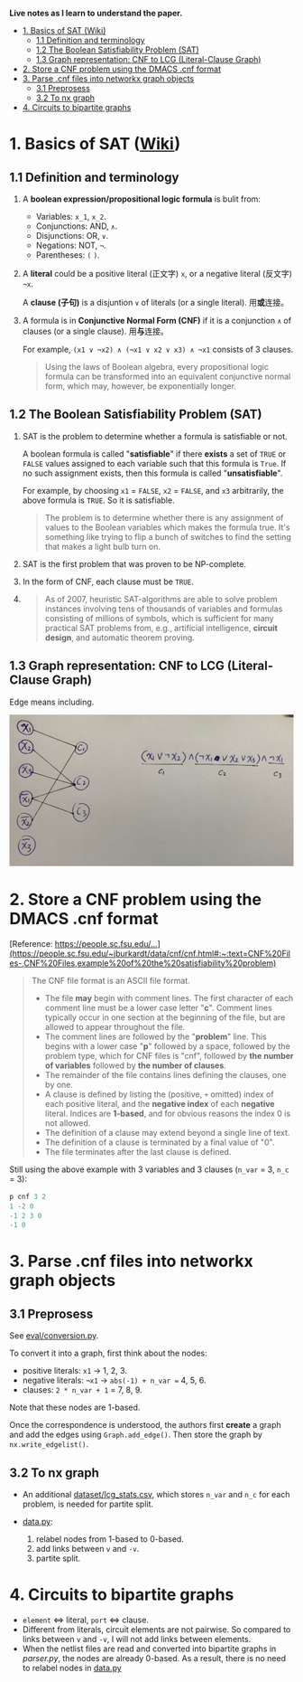 **Live notes as I learn to understand the paper.**

- [1. Basics of SAT (Wiki)](#1-basics-of-sat-wiki)
  - [1.1 Definition and terminology](#11-definition-and-terminology)
  - [1.2 The Boolean Satisfiability Problem (SAT)](#12-the-boolean-satisfiability-problem-sat)
  - [1.3 Graph representation: CNF to LCG (Literal-Clause Graph)](#13-graph-representation-cnf-to-lcg-literal-clause-graph)
- [2. Store a CNF problem using the DMACS .cnf format](#2-store-a-cnf-problem-using-the-dmacs-cnf-format)
- [3. Parse .cnf files into networkx graph objects](#3-parse-cnf-files-into-networkx-graph-objects)
  - [3.1 Preprosess](#31-preprosess)
  - [3.2 To nx graph](#32-to-nx-graph)
- [4. Circuits to bipartite graphs](#4-circuits-to-bipartite-graphs)

# 1. Basics of SAT ([Wiki](https://en.wikipedia.org/wiki/Boolean_satisfiability_problem))

## 1.1 Definition and terminology

1. A **boolean expression/propositional logic formula** is bulit from:
   - Variables: `x_1`, `x_2`.
   - Conjunctions: AND, `∧`.
   - Disjunctions: OR, `∨`.
   - Negations: NOT, `¬`.
   - Parentheses: `(` `)`.

2. A **literal** could be a positive literal (正文字) `x`, or a negative literal (反文字) `¬x`.
   
   A **clause (子句)** is a disjuntion `∨` of literals (or a single literal). 用**或**连接。 
  
3. A formula is in **Conjunctive Normal Form (CNF)** if it is a conjunction `∧` of clauses (or a single clause). 用**与**连接。
   
   For example, `(x1 ∨ ¬x2) ∧ (¬x1 ∨ x2 ∨ x3) ∧ ¬x1` consists of 3 clauses.
   
   > Using the laws of Boolean algebra, every propositional logic formula can be transformed into an equivalent conjunctive normal form, which may, however, be exponentially longer.

## 1.2 The Boolean Satisfiability Problem (SAT)
1. SAT is the problem to determine whether a formula is satisfiable or not.
   
   A boolean formula is called "**satisfiable**" if there **exists** a set of `TRUE` or `FALSE` values assigned to each variable such that this formula is `True`. If no such assignment exists, then this formula is called "**unsatisfiable**".
   
   For example, by choosing `x1` = `FALSE`, `x2` = `FALSE`, and `x3` arbitrarily, the above formula is `TRUE`. So it is satisfiable. 

   > The problem is to determine whether there is any assignment of values to the Boolean variables which makes the formula true. It's something like trying to flip a bunch of switches to find the setting that makes a light bulb turn on.

2. SAT is the first problem that was proven to be NP-complete.

3. In the form of CNF, each clause must be `TRUE`.

4. > As of 2007, heuristic SAT-algorithms are able to solve problem instances involving tens of thousands of variables and formulas consisting of millions of symbols, which is sufficient for many practical SAT problems from, e.g., artificial intelligence, **circuit design**, and automatic theorem proving.

## 1.3 Graph representation: CNF to LCG (Literal-Clause Graph) 
Edge means including.

![](./img/CNF_and_LCG.jpg)


# 2. Store a CNF problem using the DMACS .cnf format 

[Reference: https://people.sc.fsu.edu/...](https://people.sc.fsu.edu/~jburkardt/data/cnf/cnf.html#:~:text=CNF%20Files-,CNF%20Files,example%20of%20the%20satisfiability%20problem)


> The CNF file format is an ASCII file format.
> 
> - The file **may** begin with comment lines. The first character of each comment line must be a lower case letter "**c**". Comment lines typically occur in one section at the beginning of the file, but are allowed to appear throughout the file.
> - The comment lines are followed by the "**problem**" line. This begins with a lower case "**p**" followed by a space, followed by the problem type, which for CNF files is "cnf", followed by **the number of variables** followed by **the number of clauses**.
> - The remainder of the file contains lines defining the clauses, one by one.
> - A clause is defined by listing the (positive, `+` omitted) index of each positive literal, and the **negative index** of each **negative** literal. Indices are **1-based**, and for obvious reasons the index 0 is not allowed.
> - The definition of a clause may extend beyond a single line of text.
> - The definition of a clause is terminated by a final value of "0".
> - The file terminates after the last clause is defined.

Still using the above example with 3 variables and 3 clauses (`n_var` = 3, `n_c` = 3):

```python
p cnf 3 2
1 -2 0
-1 2 3 0
-1 0
```

# 3. Parse .cnf files into networkx graph objects

## 3.1 Preprosess 
See [eval/conversion.py](../eval/conversion.py). 

To convert it into a graph, first think about the nodes:
- positive literals: `x1` -> 1, 2, 3.
- negative literals: `¬x1` -> `abs(-1) + n_var =` 4, 5, 6. 
- clauses: `2 * n_var + 1` = 7, 8, 9.

Note that these nodes are 1-based.

Once the correspondence is understood, the authors first **create** a graph and add the edges using `Graph.add_edge()`. Then store the graph by `nx.write_edgelist()`.

## 3.2 To nx graph
- An additional [dataset/lcg_stats.csv](../dataset/lcg_stats.csv), which stores `n_var` and `n_c` for each problem, is needed for partite split.

- [data.py](../data.py):
  1. relabel nodes from 1-based to 0-based.
  2. add links between `v` and `-v`.
  3. partite split.


# 4. Circuits to bipartite graphs

- `element` <=> literal, `port` <=> clause.
- Different from literals, circuit elements are not pairwise. So compared to links between `v` and `-v`, I will not add links between elements.  
- When the netlist files are read and converted into bipartite graphs in *parser.py*, the nodes are already 0-based. As a result, there is no need to relabel nodes in [data.py](../data.py) 